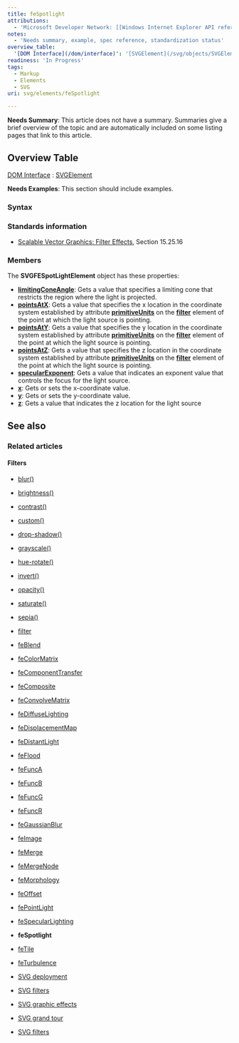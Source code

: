 ```yaml
---
title: feSpotlight
attributions:
  - 'Microsoft Developer Network: [[Windows Internet Explorer API reference](http://msdn.microsoft.com/en-us/library/ie/hh828809%28v=vs.85%29.aspx) Article]'
notes:
  - 'Needs summary, example, spec reference, standardization status'
overview_table:
  '[DOM Interface](/dom/interface)': '[SVGElement](/svg/objects/SVGElement)'
readiness: 'In Progress'
tags:
  - Markup
  - Elements
  - SVG
uri: svg/elements/feSpotlight

---
```

**Needs Summary**: This article does not have a summary. Summaries give a brief overview of the topic and are automatically included on some listing pages that link to this article.

## Overview Table

[DOM Interface](/dom/interface)
:   [SVGElement](/svg/objects/SVGElement)

**Needs Examples**: This section should include examples.

### Syntax

### Standards information

-   [Scalable Vector Graphics: Filter Effects](http://go.microsoft.com/fwlink/p/?linkid=226062), Section 15.25.16

### Members

The **SVGFESpotLightElement** object has these properties:

-   [**limitingConeAngle**](/svg/properties/limitingConeAngle): Gets a value that specifies a limiting cone that restricts the region where the light is projected.
-   [**pointsAtX**](/svg/properties/pointsAtX): Gets a value that specifies the x location in the coordinate system established by attribute [**primitiveUnits**](/svg/properties/primitiveUnits) on the [**filter**](/svg/elements/filter) element of the point at which the light source is pointing.
-   [**pointsAtY**](/svg/properties/pointsAtY): Gets a value that specifies the y location in the coordinate system established by attribute [**primitiveUnits**](/svg/properties/primitiveUnits) on the [**filter**](/svg/elements/filter) element of the point at which the light source is pointing.
-   [**pointsAtZ**](/svg/properties/pointsAtZ): Gets a value that specifies the z location in the coordinate system established by attribute [**primitiveUnits**](/svg/properties/primitiveUnits) on the [**filter**](/svg/elements/filter) element of the point at which the light source is pointing.
-   [**specularExponent**](/svg/properties/specularExponent): Gets a value that indicates an exponent value that controls the focus for the light source.
-   [**x**](/svg/properties/x): Gets or sets the x-coordinate value.
-   [**y**](/svg/properties/y): Gets or sets the y-coordinate value.
-   [**z**](/svg/properties/z): Gets a value that indicates the z location for the light source

## See also

### Related articles

#### Filters

-   [blur()](/css/functions/blur)

-   [brightness()](/css/functions/brightness)

-   [contrast()](/css/functions/contrast)

-   [custom()](/css/functions/custom)

-   [drop-shadow()](/css/functions/drop-shadow)

-   [grayscale()](/css/functions/grayscale)

-   [hue-rotate()](/css/functions/hue-rotate)

-   [invert()](/css/functions/invert)

-   [opacity()](/css/functions/opacity)

-   [saturate()](/css/functions/saturate)

-   [sepia()](/css/functions/sepia)

-   [filter](/css/properties/filter)

-   [feBlend](/svg/elements/feBlend)

-   [feColorMatrix](/svg/elements/feColorMatrix)

-   [feComponentTransfer](/svg/elements/feComponentTransfer)

-   [feComposite](/svg/elements/feComposite)

-   [feConvolveMatrix](/svg/elements/feConvolveMatrix)

-   [feDiffuseLighting](/svg/elements/feDiffuseLighting)

-   [feDisplacementMap](/svg/elements/feDisplacementMap)

-   [feDistantLight](/svg/elements/feDistantLight)

-   [feFlood](/svg/elements/feFlood)

-   [feFuncA](/svg/elements/feFuncA)

-   [feFuncB](/svg/elements/feFuncB)

-   [feFuncG](/svg/elements/feFuncG)

-   [feFuncR](/svg/elements/feFuncR)

-   [feGaussianBlur](/svg/elements/feGaussianBlur)

-   [feImage](/svg/elements/feImage)

-   [feMerge](/svg/elements/feMerge)

-   [feMergeNode](/svg/elements/feMergeNode)

-   [feMorphology](/svg/elements/feMorphology)

-   [feOffset](/svg/elements/feOffset)

-   [fePointLight](/svg/elements/fePointLight)

-   [feSpecularLighting](/svg/elements/feSpecularLighting)

-   **feSpotlight**

-   [feTile](/svg/elements/feTile)

-   [feTurbulence](/svg/elements/feTurbulence)

-   [SVG deployment](/svg/tutorials/smarter_svg_deploy)

-   [SVG filters](/svg/tutorials/smarter_svg_filters)

-   [SVG graphic effects](/svg/tutorials/smarter_svg_graphics)

-   [SVG grand tour](/svg/tutorials/smarter_svg_overview)

-   [SVG filters](/tutorials/svg_filters)
